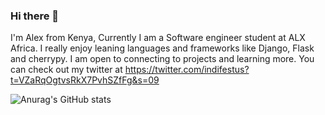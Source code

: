 ### Hi there 👋

I'm Alex from Kenya, Currently I am a Software engineer student at ALX Africa. I really enjoy leaning languages and frameworks like Django, Flask and cherrypy. I am open to connecting to projects and learning more. You can check out my twitter at https://twitter.com/indifestus?t=VZaRqOgtvsRkX7PvhSZfFg&s=09

![Anurag's GitHub stats](https://github-readme-stats.vercel.app/api?username=Indifestus&theme=dark&show_icons=true)
